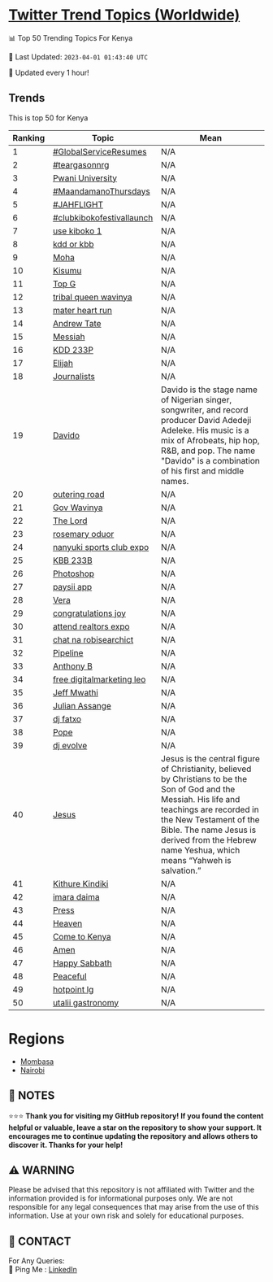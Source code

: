 [Twitter Trend Topics (Worldwide)](https://github.com/ErcinDedeoglu/Twitter-Trend-Topics)
==========


📊 Top 50 Trending Topics For Kenya

📆 Last Updated: `2023-04-01 01:43:40 UTC`

🔧 Updated every 1 hour!


## Trends

This is top 50 for Kenya

| Ranking | Topic | Mean |
| ------- | ------------ | ------------ |
| 1 | [#GlobalServiceResumes](http://twitter.com/search?q=%23GlobalServiceResumes) | N/A |
| 2 | [#teargasonnrg](http://twitter.com/search?q=%23teargasonnrg) | N/A |
| 3 | [Pwani University](http://twitter.com/search?q=Pwani+University) | N/A |
| 4 | [#MaandamanoThursdays](http://twitter.com/search?q=%23MaandamanoThursdays) | N/A |
| 5 | [#JAHFLIGHT](http://twitter.com/search?q=%23JAHFLIGHT) | N/A |
| 6 | [#clubkibokofestivallaunch](http://twitter.com/search?q=%23clubkibokofestivallaunch) | N/A |
| 7 | [use kiboko 1](http://twitter.com/search?q=use+kiboko+1) | N/A |
| 8 | [kdd or kbb](http://twitter.com/search?q=kdd+or+kbb) | N/A |
| 9 | [Moha](http://twitter.com/search?q=Moha) | N/A |
| 10 | [Kisumu](http://twitter.com/search?q=Kisumu) | N/A |
| 11 | [Top G](http://twitter.com/search?q=Top+G) | N/A |
| 12 | [tribal queen wavinya](http://twitter.com/search?q=tribal+queen+wavinya) | N/A |
| 13 | [mater heart run](http://twitter.com/search?q=mater+heart+run) | N/A |
| 14 | [Andrew Tate](http://twitter.com/search?q=Andrew+Tate) | N/A |
| 15 | [Messiah](http://twitter.com/search?q=Messiah) | N/A |
| 16 | [KDD 233P](http://twitter.com/search?q=KDD+233P) | N/A |
| 17 | [Elijah](http://twitter.com/search?q=Elijah) | N/A |
| 18 | [Journalists](http://twitter.com/search?q=Journalists) | N/A |
| 19 | [Davido](http://twitter.com/search?q=Davido) | Davido is the stage name of Nigerian singer, songwriter, and record producer David Adedeji Adeleke. His music is a mix of Afrobeats, hip hop, R&B, and pop. The name "Davido" is a combination of his first and middle names. |
| 20 | [outering road](http://twitter.com/search?q=outering+road) | N/A |
| 21 | [Gov Wavinya](http://twitter.com/search?q=Gov+Wavinya) | N/A |
| 22 | [The Lord](http://twitter.com/search?q=The+Lord) | N/A |
| 23 | [rosemary oduor](http://twitter.com/search?q=rosemary+oduor) | N/A |
| 24 | [nanyuki sports club expo](http://twitter.com/search?q=nanyuki+sports+club+expo) | N/A |
| 25 | [KBB 233B](http://twitter.com/search?q=KBB+233B) | N/A |
| 26 | [Photoshop](http://twitter.com/search?q=Photoshop) | N/A |
| 27 | [paysii app](http://twitter.com/search?q=paysii+app) | N/A |
| 28 | [Vera](http://twitter.com/search?q=Vera) | N/A |
| 29 | [congratulations joy](http://twitter.com/search?q=congratulations+joy) | N/A |
| 30 | [attend realtors expo](http://twitter.com/search?q=attend+realtors+expo) | N/A |
| 31 | [chat na robisearchict](http://twitter.com/search?q=chat+na+robisearchict) | N/A |
| 32 | [Pipeline](http://twitter.com/search?q=Pipeline) | N/A |
| 33 | [Anthony B](http://twitter.com/search?q=Anthony+B) | N/A |
| 34 | [free digitalmarketing leo](http://twitter.com/search?q=free+digitalmarketing+leo) | N/A |
| 35 | [Jeff Mwathi](http://twitter.com/search?q=Jeff+Mwathi) | N/A |
| 36 | [Julian Assange](http://twitter.com/search?q=Julian+Assange) | N/A |
| 37 | [dj fatxo](http://twitter.com/search?q=dj+fatxo) | N/A |
| 38 | [Pope](http://twitter.com/search?q=Pope) | N/A |
| 39 | [dj evolve](http://twitter.com/search?q=dj+evolve) | N/A |
| 40 | [Jesus](http://twitter.com/search?q=Jesus) | Jesus is the central figure of Christianity, believed by Christians to be the Son of God and the Messiah. His life and teachings are recorded in the New Testament of the Bible. The name Jesus is derived from the Hebrew name Yeshua, which means “Yahweh is salvation.” |
| 41 | [Kithure Kindiki](http://twitter.com/search?q=Kithure+Kindiki) | N/A |
| 42 | [imara daima](http://twitter.com/search?q=imara+daima) | N/A |
| 43 | [Press](http://twitter.com/search?q=Press) | N/A |
| 44 | [Heaven](http://twitter.com/search?q=Heaven) | N/A |
| 45 | [Come to Kenya](http://twitter.com/search?q=Come+to+Kenya) | N/A |
| 46 | [Amen](http://twitter.com/search?q=Amen) | N/A |
| 47 | [Happy Sabbath](http://twitter.com/search?q=Happy+Sabbath) | N/A |
| 48 | [Peaceful](http://twitter.com/search?q=Peaceful) | N/A |
| 49 | [hotpoint lg](http://twitter.com/search?q=hotpoint+lg) | N/A |
| 50 | [utalii gastronomy](http://twitter.com/search?q=utalii+gastronomy) | N/A |



# Regions

* [Mombasa](</Kenya/Mombasa.md>)
* [Nairobi](</Kenya/Nairobi.md>)



## 📝 NOTES

⭐⭐⭐ **Thank you for visiting my GitHub repository! If you found the content helpful or valuable, leave a star on the repository to show your support. It encourages me to continue updating the repository and allows others to discover it. Thanks for your help!**


## ⚠️ WARNING

Please be advised that this repository is not affiliated with Twitter and the information provided is for informational purposes only. We are not responsible for any legal consequences that may arise from the use of this information. Use at your own risk and solely for educational purposes.


## 📨 CONTACT

 For Any Queries:  
            🏓 Ping Me : [LinkedIn](https://www.linkedin.com/in/ercindedeoglu/)
